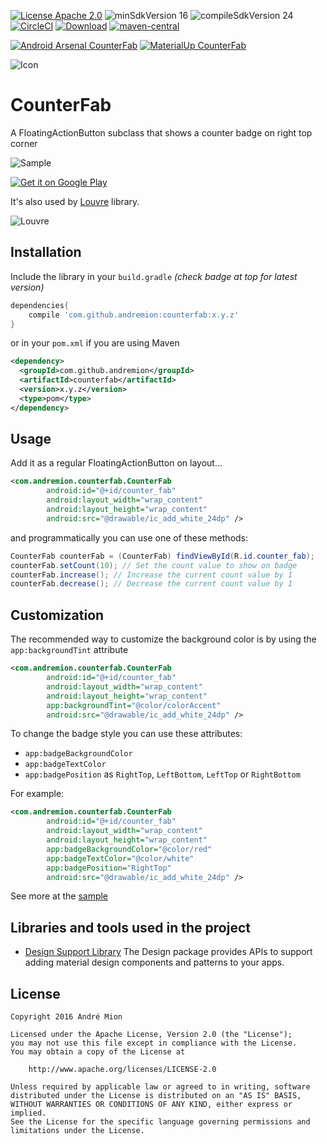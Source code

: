 [![License Apache 2.0](https://img.shields.io/badge/License-Apache%202.0-blue.svg?style=true)](http://www.apache.org/licenses/LICENSE-2.0)
![minSdkVersion 16](https://img.shields.io/badge/minSdkVersion-16-red.svg?style=true)
![compileSdkVersion 24](https://img.shields.io/badge/compileSdkVersion-24-yellow.svg?style=true)
[![CircleCI](https://circleci.com/gh/andremion/CounterFab.svg?style=svg)](https://circleci.com/gh/andremion/CounterFab)
[![Download](https://api.bintray.com/packages/andremion/github/CounterFab/images/download.svg)](https://bintray.com/andremion/github/CounterFab/_latestVersion)
[![maven-central](https://img.shields.io/maven-central/v/com.github.andremion/counterfab.svg)](https://search.maven.org/#artifactdetails%7Ccom.github.andremion%7Ccounterfab%7C1.2.2%7Caar)

[![Android Arsenal CounterFab](https://img.shields.io/badge/Android%20Arsenal-CounterFab-green.svg?style=true)](https://android-arsenal.com/details/1/5052)
[![MaterialUp CounterFab](https://img.shields.io/badge/MaterialUp-CounterFab-blue.svg?style=true)](https://material.uplabs.com/posts/counterfab-library)

![Icon](https://raw.githubusercontent.com/andremion/CounterFab/master/sample/src/main/res/mipmap-hdpi/ic_launcher.png)
# CounterFab
A FloatingActionButton subclass that shows a counter badge on right top corner

![Sample](https://raw.githubusercontent.com/andremion/CounterFab/master/art/sample.gif)

[![Get it on Google Play](https://developer.android.com/images/brand/en_generic_rgb_wo_60.png)](https://play.google.com/store/apps/details?id=com.andremion.counterfab.sample)

It's also used by [Louvre](https://github.com/andremion/Louvre) library.

![Louvre](https://raw.githubusercontent.com/andremion/Louvre/master/art/sample.gif)

## Installation

Include the library in your `build.gradle` _(check badge at top for latest version)_

```groovy
dependencies{
    compile 'com.github.andremion:counterfab:x.y.z'
}
```

or in your `pom.xml` if you are using Maven

```xml
<dependency>
  <groupId>com.github.andremion</groupId>
  <artifactId>counterfab</artifactId>
  <version>x.y.z</version>
  <type>pom</type>
</dependency>
```

## Usage

Add it as a regular FloatingActionButton on layout…

```xml
<com.andremion.counterfab.CounterFab
        android:id="@+id/counter_fab"
        android:layout_width="wrap_content"
        android:layout_height="wrap_content"
        android:src="@drawable/ic_add_white_24dp" />
```

and programmatically you can use one of these methods:

```java
CounterFab counterFab = (CounterFab) findViewById(R.id.counter_fab);
counterFab.setCount(10); // Set the count value to show on badge
counterFab.increase(); // Increase the current count value by 1
counterFab.decrease(); // Decrease the current count value by 1
```

## Customization

The recommended way to customize the background color is by using the `app:backgroundTint` attribute

```xml
<com.andremion.counterfab.CounterFab
        android:id="@+id/counter_fab"
        android:layout_width="wrap_content"
        android:layout_height="wrap_content"
        app:backgroundTint="@color/colorAccent"
        android:src="@drawable/ic_add_white_24dp" />
```

To change the badge style you can use these attributes:

- `app:badgeBackgroundColor`
- `app:badgeTextColor`
- `app:badgePosition` as `RightTop`, `LeftBottom`, `LeftTop` or `RightBottom`

For example:

```xml
<com.andremion.counterfab.CounterFab
        android:id="@+id/counter_fab"
        android:layout_width="wrap_content"
        android:layout_height="wrap_content"
        app:badgeBackgroundColor="@color/red"
        app:badgeTextColor="@color/white"
        app:badgePosition="RightTop"
        android:src="@drawable/ic_add_white_24dp" />
```

See more at the [sample](https://github.com/andremion/CounterFab/tree/master/sample)

## Libraries and tools used in the project

* [Design Support Library](http://developer.android.com/intl/pt-br/tools/support-library/features.html#design)
The Design package provides APIs to support adding material design components and patterns to your apps.

## License

    Copyright 2016 André Mion

    Licensed under the Apache License, Version 2.0 (the "License");
    you may not use this file except in compliance with the License.
    You may obtain a copy of the License at

        http://www.apache.org/licenses/LICENSE-2.0

    Unless required by applicable law or agreed to in writing, software
    distributed under the License is distributed on an "AS IS" BASIS,
    WITHOUT WARRANTIES OR CONDITIONS OF ANY KIND, either express or implied.
    See the License for the specific language governing permissions and
    limitations under the License.
